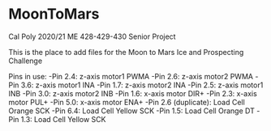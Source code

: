# MoonToMars
Cal Poly 2020/21 ME 428-429-430 Senior Project

This is the place to add files for the Moon to Mars Ice and Prospecting Challenge

Pins in use:
-Pin 2.4: z-axis motor1 PWMA
-Pin 2.6: z-axis motor2 PWMA
-Pin 3.6: z-axis motor1 INA
-Pin 1.7: z-axis motor2 INA
-Pin 2.5: z-axis motor1 INB
-Pin 3.0: z-axis motor2 INB
-Pin 1.6: x-axis motor DIR+
-Pin 2.3: x-axis motor PUL+
-Pin 5.0: x-axis motor ENA+
-Pin 2.6 (duplicate): Load Cell Orange SCK
-Pin 6.4: Load Cell Yellow SCK
-Pin 1.5: Load Cell Orange DT
-Pin 1.3: Load Cell Yellow SCK
